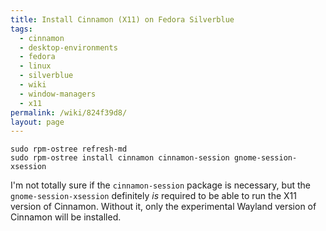 ```yaml
---
title: Install Cinnamon (X11) on Fedora Silverblue
tags:
  - cinnamon
  - desktop-environments
  - fedora
  - linux
  - silverblue
  - wiki
  - window-managers
  - x11
permalink: /wiki/824f39d8/
layout: page
---
```


```
sudo rpm-ostree refresh-md
sudo rpm-ostree install cinnamon cinnamon-session gnome-session-xsession
```

I'm not totally sure if the `cinnamon-session` package is necessary, but the `gnome-session-xsession` definitely _is_ required to be able to run the X11 version of Cinnamon. Without it, only the experimental Wayland version of Cinnamon will be installed.
